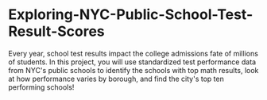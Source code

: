 # Exploring-NYC-Public-School-Test-Result-Scores
Every year, school test results impact the college admissions fate of millions of students.  In this project, you will use standardized test performance data from NYC's public schools to identify the schools with top math results, look at how performance varies by borough, and find the city's top ten performing schools!
